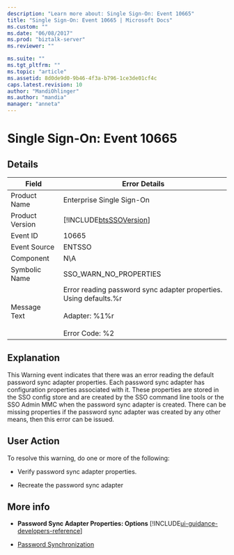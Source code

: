 ```yaml
---
description: "Learn more about: Single Sign-On: Event 10665"
title: "Single Sign-On: Event 10665 | Microsoft Docs"
ms.custom: ""
ms.date: "06/08/2017"
ms.prod: "biztalk-server"
ms.reviewer: ""

ms.suite: ""
ms.tgt_pltfrm: ""
ms.topic: "article"
ms.assetid: 8d0de9d0-9b46-4f3a-b796-1ce3de01cf4c
caps.latest.revision: 10
author: "MandiOhlinger"
ms.author: "mandia"
manager: "anneta"
---
```

# Single Sign-On: Event 10665
## Details  

| Field | Error Details |
|-----------------|------------------------------------------------------------------------------------------------------------------------|
|  Product Name   |                                               Enterprise Single Sign-On                                                |
| Product Version |                               [!INCLUDE[btsSSOVersion](../includes/btsssoversion-md.md)]                               |
|    Event ID     |                                                         10665                                                          |
|  Event Source   |                                                         ENTSSO                                                         |
|    Component    |                                                          N\A                                                           |
|  Symbolic Name  |                                                 SSO_WARN_NO_PROPERTIES                                                 |
|  Message Text   | Error reading password sync adapter properties. Using defaults.%r<br /><br /> Adapter: %1%r<br /><br /> Error Code: %2 |

## Explanation  
 This Warning event indicates that there was an error reading the default password sync adapter properties. Each password sync adapter has configuration properties associated with it. These properties are stored in the SSO config store and are created by the SSO command line tools or the SSO Admin MMC when the password sync adapter is created.  There can be missing properties if the password sync adapter was created by any other means, then this error can be issued.  

## User Action  
 To resolve this warning, do one or more of the following:  

-   Verify password sync adapter properties.  

-   Recreate the password sync adapter  

## More info

- **Password Sync Adapter Properties: Options** [!INCLUDE[ui-guidance-developers-reference](../includes/ui-guidance-developers-reference.md)]

- [Password Synchronization](../core/password-synchronization2.md)
